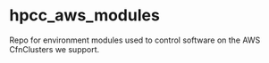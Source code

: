 # hpcc_aws_modules
Repo for environment modules used to control software on the AWS CfnClusters we support.
